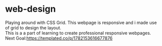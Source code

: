 # web-design
Playing around with CSS Grid. This webpage is responsive and i made use of grid to design the layout.<br>
This is a a part of learning to create professional responsive webpages.
Next Goal:https://templated.co/p/1782153616677876
